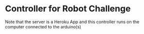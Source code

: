 # Controller for Robot Challenge

Note that the server is a Heroku App and this controller runs on the computer connected to the arduino(s)
